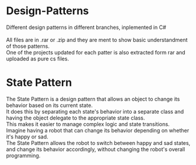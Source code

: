 # Design-Patterns
Different design patterns in different branches, inplemented in C# <br><br>
All files are in .rar or .zip and they are ment to show basic understandment of those patterns. <br>
One of the projects updated for each patter is also extracted form rar and uploaded as pure cs files.
# State Pattern
The State Pattern is a design pattern that allows an object to change its behavior based on its current state.<br> It does this by separating each state's behavior into a separate class and having the object delegate to the appropriate state class.<br> This makes it easier to manage complex logic and state transitions. <br>Imagine having a robot that can change its behavior depending on whether it's happy or sad. <br>The State Pattern allows the robot to switch between happy and sad states, and change its behavior accordingly, without changing the robot's overall programming.
